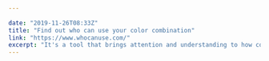 ```yaml
---
 
date: "2019-11-26T08:33Z"
title: "Find out who can use your color combination"
link: "https://www.whocanuse.com/"
excerpt: "It's a tool that brings attention and understanding to how color contrast can affect different people with visual impairments. The Web Content Accessibility Guidelines (WCAG) covers a wide range of recommendations for making Web content more accessible."
---
```

